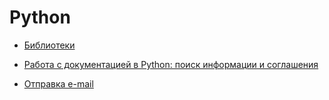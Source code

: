 # Python

- [Библиотеки](library)
  
- [Работа с документацией в Python: поиск информации и соглашения](https://proglib.io/p/python-docs/)
- [Отправка e-mail](email)
